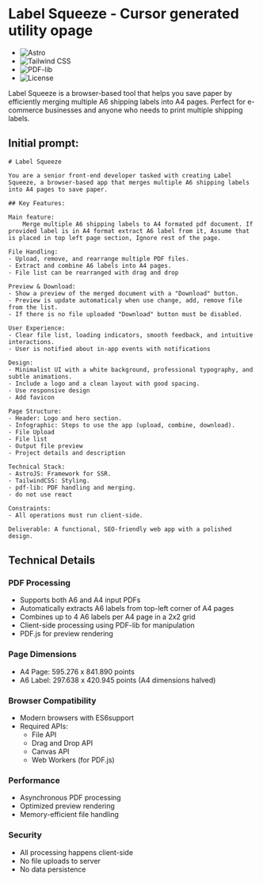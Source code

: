 # Label Squeeze - Cursor generated utility opage

- ![Astro](https://img.shields.io/badge/Astro-4.0.0-orange.svg)
- ![Tailwind CSS](https://img.shields.io/badge/Tailwind%20CSS-5.0.0-blue.svg)
- ![PDF-lib](https://img.shields.io/badge/PDF--lib-1.17.1-green.svg)
- ![License](https://img.shields.io/badge/License-MIT-yellow.svg)

Label Squeeze is a browser-based tool that helps you save paper by efficiently merging multiple A6 shipping labels into A4 pages. Perfect for e-commerce businesses and anyone who needs to print multiple shipping labels.

## Initial prompt:

```
# Label Squeeze

You are a senior front-end developer tasked with creating Label Squeeze, a browser-based app that merges multiple A6 shipping labels into A4 pages to save paper.

## Key Features:

Main feature:
	Merge multiple A6 shipping labels to A4 formated pdf document. If provided label is in A4 format extract A6 label from it, Assume that is placed in top left page section, Ignore rest of the page.

File Handling:
- Upload, remove, and rearrange multiple PDF files. 
- Extract and combine A6 labels into A4 pages.
- File list can be rearranged with drag and drop

Preview & Download:
- Show a preview of the merged document with a "Download" button.
- Preview is update automaticaly when use change, add, remove file from the list.
- If there is no file uploaded "Download" button must be disabled.

User Experience:
- Clear file list, loading indicators, smooth feedback, and intuitive interactions.
- User is notified about in-app events with notifications

Design:
- Minimalist UI with a white background, professional typography, and subtle animations.
- Include a logo and a clean layout with good spacing.
- Use responsive design
- Add favicon

Page Structure:
- Header: Logo and hero section.
- Infographic: Steps to use the app (upload, combine, download).
- File Upload
- File list
- Output file preview
- Project details and description

Technical Stack:
- AstroJS: Framework for SSR.
- TailwindCSS: Styling.
- pdf-lib: PDF handling and merging.
- do not use react

Constraints:
- All operations must run client-side.

Deliverable: A functional, SEO-friendly web app with a polished design.
```

## Technical Details
 
### PDF Processing
- Supports both A6 and A4 input PDFs
- Automatically extracts A6 labels from top-left corner of A4 pages
- Combines up to 4 A6 labels per A4 page in a 2x2 grid
- Client-side processing using PDF-lib for manipulation
- PDF.js for preview rendering

### Page Dimensions
- A4 Page: 595.276 x 841.890 points
- A6 Label: 297.638 x 420.945 points (A4 dimensions halved)

### Browser Compatibility
- Modern browsers with ES6support
- Required APIs:
  - File API
  - Drag and Drop API
  - Canvas API
  - Web Workers (for PDF.js)

### Performance
- Asynchronous PDF processing
- Optimized preview rendering
- Memory-efficient file handling

### Security
- All processing happens client-side
- No file uploads to server
- No data persistence 
